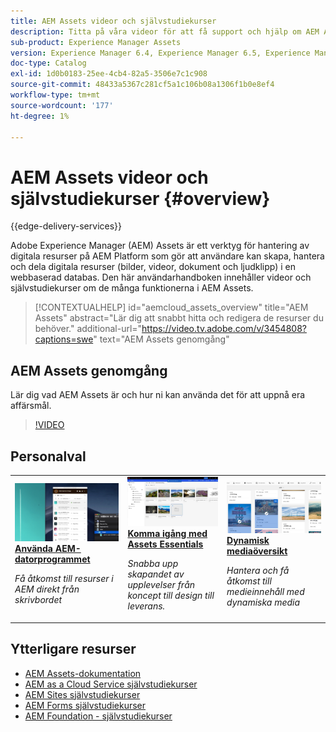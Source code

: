 ```yaml
---
title: AEM Assets videor och självstudiekurser
description: Titta på våra videor för att få support och hjälp om AEM Asset.
sub-product: Experience Manager Assets
version: Experience Manager 6.4, Experience Manager 6.5, Experience Manager as a Cloud Service
doc-type: Catalog
exl-id: 1d0b0183-25ee-4cb4-82a5-3506e7c1c908
source-git-commit: 48433a5367c281cf5a1c106b08a1306f1b0e8ef4
workflow-type: tm+mt
source-wordcount: '177'
ht-degree: 1%

---
```


# AEM Assets videor och självstudiekurser {#overview}

{{edge-delivery-services}}

Adobe Experience Manager (AEM) Assets är ett verktyg för hantering av digitala resurser på AEM Platform som gör att användare kan skapa, hantera och dela digitala resurser (bilder, videor, dokument och ljudklipp) i en webbaserad databas. Den här användarhandboken innehåller videor och självstudiekurser om de många funktionerna i AEM Assets.

>[!CONTEXTUALHELP]
>id="aemcloud_assets_overview"
>title="AEM Assets"
>abstract="Lär dig att snabbt hitta och redigera de resurser du behöver."
>additional-url="https://video.tv.adobe.com/v/3454808?captions=swe" text="AEM Assets genomgång"

## AEM Assets genomgång

Lär dig vad AEM Assets är och hur ni kan använda det för att uppnå era affärsmål.

>[!VIDEO](https://video.tv.adobe.com/v/3454808?learn=on&captions=swe)

<div id="recs-overview-body-1"></div>
<div id="recs-overview-body-2"></div>
<div id="recs-overview-body-3"></div>
<div id="recs-overview-body-4"></div>
<div id="recs-overview-body-5"></div>
<div id="recs-overview-body-6"></div>

<div id="staff-picks-section">

## Personalval

<table>
<td>
   <a href="./creative-workflows/aem-desktop-app.md">
   <img alt="Förbättrade smarta taggar" src="./assets/overview/desktop-app.png" />
   </a>
   <div>
      <a href="./creative-workflows/aem-desktop-app.md">
      <strong> Använda AEM-datorprogrammet </strong>
      </a>
   </div>
   <p>
      <em>Få åtkomst till resurser i AEM direkt från skrivbordet</em>
   </p>
</td>
<td>
   <a href="../assets-essentials/overview.md">
   <img alt="AEM Assets Essentials" src="../assets-essentials/assets/overview/getting-started.png"/>
   </a>
   <div>
      <a href="../assets-essentials/overview.md">
      <strong>Komma igång med Assets Essentials</strong>
      </a>
   </div>
   <p>
      <em>Snabba upp skapandet av upplevelser från koncept till design till leverans.</em>
   <p>
</td>
<td>
   <a href="./dynamic-media/dynamic-media-overview-feature-video-use.md">
   <img alt="Dynamisk mediaöversikt" src="./assets/overview/dynamic-media.png" />
   </a>
   <div>
      <a href="./dynamic-media/dynamic-media-overview-feature-video-use.md">
      <strong> Dynamisk mediaöversikt </strong>
      </a>
   </div>
   <p>
      <em>Hantera och få åtkomst till medieinnehåll med dynamiska media</em>
   <p>
</td>
</table>

</div>

## Ytterligare resurser

* [AEM Assets-dokumentation](https://experienceleague.adobe.com/docs/experience-manager-65/assets/home.html?lang=sv-SE)
* [AEM as a Cloud Service självstudiekurser](/help/cloud-service/overview.md)
* [AEM Sites självstudiekurser](/help/sites/overview.md)
* [AEM Forms självstudiekurser](/help/forms/overview.md)
* [AEM Foundation - självstudiekurser](/help/foundation/overview.md)
